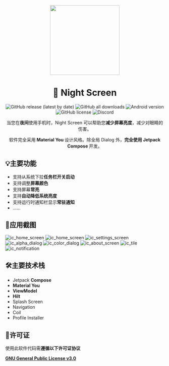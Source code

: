 <div align="center">
    <div>
        <img src="image/icon.svg" style="height: 220px"/>
    </div>
    <h1>🌙 Night Screen</h1>
    <p>
        <a href="https://github.com/SkyD666/NightScreen/releases/latest" style="text-decoration:none">
            <img src="https://img.shields.io/github/v/release/SkyD666/NightScreen?display_name=release&style=for-the-badge" alt="GitHub release (latest by date)"/>
        </a>
        <a href="https://github.com/SkyD666/NightScreen/releases/latest" style="text-decoration:none" >
            <img src="https://img.shields.io/github/downloads/SkyD666/NightScreen/total?style=for-the-badge" alt="GitHub all downloads"/>
        </a>
        <a href="https://www.android.com/versions/nougat-7-0" style="text-decoration:none" >
            <img src="https://img.shields.io/badge/Android 7.0+-brightgreen?style=for-the-badge&logo=android&logoColor=white" alt="Android version"/>
        </a>
        <a href="https://github.com/SkyD666/Imomoe/blob/master/LICENSE" style="text-decoration:none" >
            <img src="https://img.shields.io/github/license/SkyD666/NightScreen?style=for-the-badge" alt="GitHub license"/>
        </a>
        <a href="https://discord.gg/pEWEjeJTa3" style="text-decoration:none" >
            <img src="https://img.shields.io/discord/982522006819991622?color=5865F2&label=Discord&logo=discord&logoColor=white&style=for-the-badge" alt="Discord"/>
        </a>
	</p>
    <p>
        当您在<b>夜间</b>使用手机时，Night Screen 可以帮助您<b>减少屏幕亮度</b>，减少对眼睛的伤害。
    </p>
    <p>
        软件完全采用<b> Material You </b>设计风格。除全局 Dialog 外，<b>完全使用 Jetpack Compose </b>开发。
    </p>
</div>



## 💡主要功能

- 支持从系统下拉**任务栏开关启动**
- 支持调整**屏幕颜色**
- 支持屏幕**常亮**
- 支持**自动降低系统亮度**
- 支持运行时通知栏显示**常驻通知**
- ……

## 📸应用截图

![ic_home_screen](image/screenshot/ic_home_screen.jpg) ![ic_home_screen](image/screenshot/ic_nignt_screen_dialog.jpg)
![ic_settings_screen](image/screenshot/ic_settings_screen.jpg) ![ic_alpha_dialog](image/screenshot/ic_alpha_dialog.jpg)
![ic_color_dialog](image/screenshot/ic_color_dialog.jpg) ![ic_about_screen](image/screenshot/ic_about_screen.jpg)
![ic_tile](image/screenshot/ic_tile.png) ![ic_notification](image/screenshot/ic_notification.png)

## 🛠主要技术栈

- Jetpack **Compose**
- **Material You**
- **ViewModel**
- **Hilt**
- Splash Screen
- Navigation
- Coil
- Profile Installer

## 📃许可证

使用此软件代码需**遵循以下许可证协议**

[**GNU General Public License v3.0**](LICENSE)